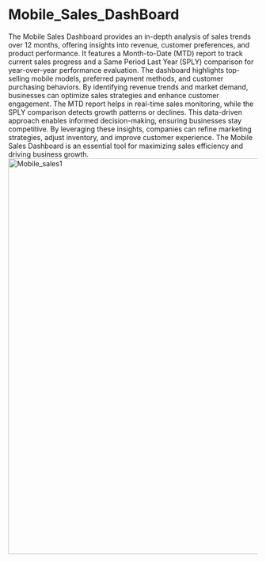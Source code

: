 # Mobile_Sales_DashBoard


The Mobile Sales Dashboard provides an in-depth analysis of sales trends over 12 months, offering insights into revenue, customer preferences, and product performance. It features a Month-to-Date (MTD) report to track current sales progress and a Same Period Last Year (SPLY) comparison for year-over-year performance evaluation. The dashboard highlights top-selling mobile models, preferred payment methods, and customer purchasing behaviors. By identifying revenue trends and market demand, businesses can optimize sales strategies and enhance customer engagement. The MTD report helps in real-time sales monitoring, while the SPLY comparison detects growth patterns or declines. This data-driven approach enables informed decision-making, ensuring businesses stay competitive. By leveraging these insights, companies can refine marketing strategies, adjust inventory, and improve customer experience. The Mobile Sales Dashboard is an essential tool for maximizing sales efficiency and driving business growth.
<img width="800" height="800" alt="Mobile_sales1" src="https://github.com/user-attachments/assets/8b52681d-5856-4360-a21e-4b62b8ec1d14" />
















